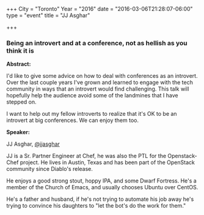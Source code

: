 +++
City = "Toronto"
Year = "2016"
date = "2016-03-06T21:28:07-06:00"
type = "event"
title = "JJ Asghar"

+++

### Being an introvert and at a conference, not as hellish as you think it is

**Abstract:**

I'd like to give some advice on how to deal with conferences as an introvert.
Over the last couple years I've grown and learned to engage with the tech community
in ways that an introvert would find challenging. This talk will hopefully help
the audience avoid some of the landmines that I have stepped on.

I want to help out my fellow introverts to realize that it's OK to be an introvert
at big conferences. We can enjoy them too.

**Speaker:**

JJ Asghar, <a href="https://twitter.com/jjasghar" target="_blank">@jjasghar</a>

JJ is a Sr. Partner Engineer at Chef, he was also the PTL for the Openstack-Chef
project. He lives in Austin, Texas and has been part of the OpenStack community since Diablo's release.

He enjoys a good strong stout, hoppy IPA, and some Dwarf Fortress. He's a member
of the Church of Emacs, and usually chooses Ubuntu over CentOS.

He's a father and husband, if he's not trying to automate his job away he's
trying to convince his daughters to "let the bot's do the work for them."
